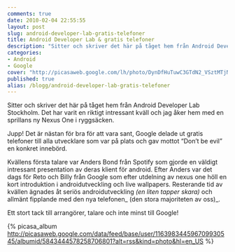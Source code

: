 ```yaml
---
comments: true
date: 2010-02-04 22:55:55
layout: post
slug: android-developer-lab-gratis-telefoner
title: Android Developer Lab & gratis telefoner
description: "Sitter och skriver det här på tåget hem från Android Developer Lab Stockholm. Det har varit en riktigt intressant kväll och jag åker hem med en sprillans ny Nexus One i ryggsäcken."
categories: 
- Android
- Google
cover: "http://picasaweb.google.com/lh/photo/DynDfHuTuwC3GTdN2_VSztMTjNZETYmyPJy0liipFm0?feat=directlink"
published: true
alias: /blogg/android-developer-lab-gratis-telefoner
---
```


Sitter och skriver det här på tåget hem från Android Developer Lab Stockholm. Det har varit en riktigt intressant kväll och jag åker hem med en sprillans ny Nexus One i ryggsäcken.

Jupp! Det är nästan för bra för att vara sant, Google delade ut gratis telefoner till alla utvecklare som var på plats och gav mottot “Don’t be evil” en konkret innebörd.

Kvällens första talare var Anders Bond från Spotify som gjorde en väldigt intressant presentation av deras klient för android. Efter Anders var det dags för Reto och Billy från Google som efter utdelning av nexus one höll en kort introduktion i androidutveckling och live wallpapers. Resterande tid av kvällen ägnades åt seriös androidutveckling _(en liten tapper skara)_ och allmänt fipplande med den nya telefonen_ (den stora majoriteten av oss)_.

Ett stort tack till arrangörer, talare och inte minst till Google!
<!-- more -->
{% picasa_album http://picasaweb.google.com/data/feed/base/user/116398344596709930545/albumid/5843444578258706801?alt=rss&kind=photo&hl=en_US %}

